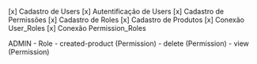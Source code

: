 [x] Cadastro de Users
[x] Autentificação de Users
[x] Cadastro de Permissões
[x] Cadastro de Roles
[x] Cadastro de Produtos
[x] Conexão User_Roles
[x] Conexão Permission_Roles

ADMIN - Role
    - created-product (Permission)
    - delete (Permission)
    - view (Permission)
